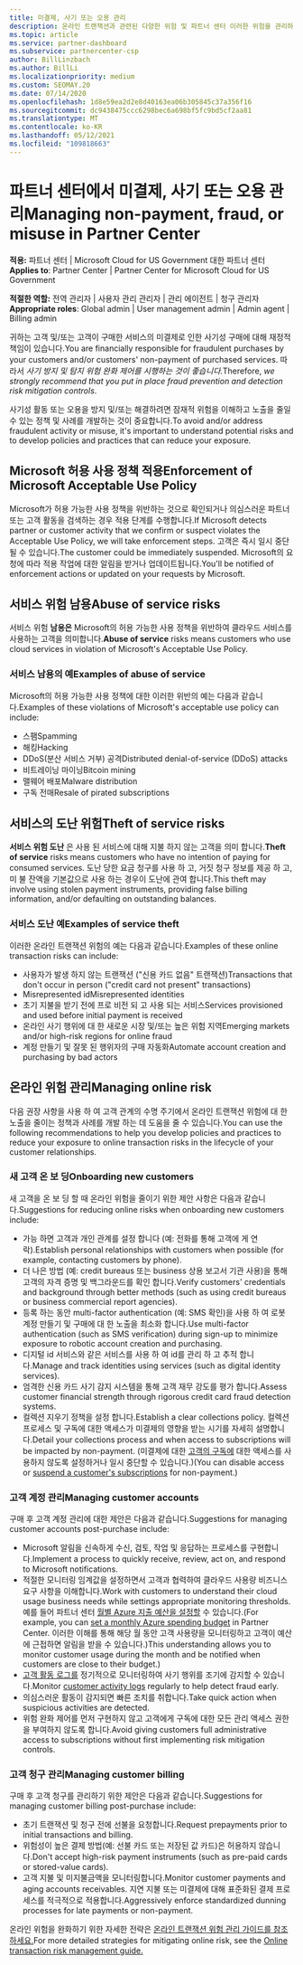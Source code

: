 ```yaml
---
title: 미결제, 사기 또는 오용 관리
description: 온라인 트랜잭션과 관련된 다양한 위험 및 파트너 센터 이러한 위험을 관리하고 완화하는 모범 사례에 대해 알아봅니다.
ms.topic: article
ms.service: partner-dashboard
ms.subservice: partnercenter-csp
author: BillLinzbach
ms.author: BillLi
ms.localizationpriority: medium
ms.custom: SEOMAY.20
ms.date: 07/14/2020
ms.openlocfilehash: 1d8e59ea2d2e8d40163ea06b305845c37a356f16
ms.sourcegitcommit: dc9438475ccc6298bec6a698bf5fc9bd5cf2aa81
ms.translationtype: MT
ms.contentlocale: ko-KR
ms.lasthandoff: 05/12/2021
ms.locfileid: "109818663"
---
```

# <a name="managing-non-payment-fraud-or-misuse-in-partner-center"></a><span data-ttu-id="f7490-103">파트너 센터에서 미결제, 사기 또는 오용 관리</span><span class="sxs-lookup"><span data-stu-id="f7490-103">Managing non-payment, fraud, or misuse in Partner Center</span></span>

<span data-ttu-id="f7490-104">**적용:** 파트너 센터 | Microsoft Cloud for US Government 대한 파트너 센터</span><span class="sxs-lookup"><span data-stu-id="f7490-104">**Applies to**: Partner Center | Partner Center for Microsoft Cloud for US Government</span></span>

<span data-ttu-id="f7490-105">**적절한 역할:** 전역 관리자 | 사용자 관리 관리자 | 관리 에이전트 | 청구 관리자</span><span class="sxs-lookup"><span data-stu-id="f7490-105">**Appropriate roles**: Global admin | User management admin | Admin agent | Billing admin</span></span>

<span data-ttu-id="f7490-106">귀하는 고객 및/또는 고객이 구매한 서비스의 미결제로 인한 사기성 구매에 대해 재정적 책임이 있습니다.</span><span class="sxs-lookup"><span data-stu-id="f7490-106">You are financially responsible for fraudulent purchases by your customers and/or customers' non-payment of purchased services.</span></span> <span data-ttu-id="f7490-107">따라서 *사기 방지 및 탐지 위험 완화 제어를 시행하는 것이 좋습니다.*</span><span class="sxs-lookup"><span data-stu-id="f7490-107">Therefore, *we strongly recommend that you put in place fraud prevention and detection risk mitigation controls*.</span></span>

<span data-ttu-id="f7490-108">사기성 활동 또는 오용을 방지 및/또는 해결하려면 잠재적 위험을 이해하고 노출을 줄일 수 있는 정책 및 사례를 개발하는 것이 중요합니다.</span><span class="sxs-lookup"><span data-stu-id="f7490-108">To avoid and/or address fraudulent activity or misuse, it's important to understand potential risks and to develop policies and practices that can reduce your exposure.</span></span>

## <a name="enforcement-of-microsoft-acceptable-use-policy"></a><span data-ttu-id="f7490-109">Microsoft 허용 사용 정책 적용</span><span class="sxs-lookup"><span data-stu-id="f7490-109">Enforcement of Microsoft Acceptable Use Policy</span></span>

<span data-ttu-id="f7490-110">Microsoft가 허용 가능한 사용 정책을 위반하는 것으로 확인되거나 의심스러운 파트너 또는 고객 활동을 검색하는 경우 적용 단계를 수행합니다.</span><span class="sxs-lookup"><span data-stu-id="f7490-110">If Microsoft detects partner or customer activity that we confirm or suspect violates the Acceptable Use Policy, we will take enforcement steps.</span></span> <span data-ttu-id="f7490-111">고객은 즉시 일시 중단될 수 있습니다.</span><span class="sxs-lookup"><span data-stu-id="f7490-111">The customer could be immediately suspended.</span></span> <span data-ttu-id="f7490-112">Microsoft의 요청에 따라 적용 작업에 대한 알림을 받거나 업데이트됩니다.</span><span class="sxs-lookup"><span data-stu-id="f7490-112">You'll be notified of enforcement actions or updated on your requests by Microsoft.</span></span>

## <a name="abuse-of-service-risks"></a><span data-ttu-id="f7490-113">서비스 위험 남용</span><span class="sxs-lookup"><span data-stu-id="f7490-113">Abuse of service risks</span></span>

<span data-ttu-id="f7490-114">서비스 위험 **남용은** Microsoft의 허용 가능한 사용 정책을 위반하여 클라우드 서비스를 사용하는 고객을 의미합니다.</span><span class="sxs-lookup"><span data-stu-id="f7490-114">**Abuse of service** risks means customers who use cloud services in violation of Microsoft's Acceptable Use Policy.</span></span>

### <a name="examples-of-abuse-of-service"></a><span data-ttu-id="f7490-115">서비스 남용의 예</span><span class="sxs-lookup"><span data-stu-id="f7490-115">Examples of abuse of service</span></span>

<span data-ttu-id="f7490-116">Microsoft의 허용 가능한 사용 정책에 대한 이러한 위반의 예는 다음과 같습니다.</span><span class="sxs-lookup"><span data-stu-id="f7490-116">Examples of these violations of Microsoft's acceptable use policy can include:</span></span>

- <span data-ttu-id="f7490-117">스팸</span><span class="sxs-lookup"><span data-stu-id="f7490-117">Spamming</span></span>
- <span data-ttu-id="f7490-118">해킹</span><span class="sxs-lookup"><span data-stu-id="f7490-118">Hacking</span></span>
- <span data-ttu-id="f7490-119">DDoS(분산 서비스 거부) 공격</span><span class="sxs-lookup"><span data-stu-id="f7490-119">Distributed denial-of-service (DDoS) attacks</span></span>
- <span data-ttu-id="f7490-120">비트레이닝 마이닝</span><span class="sxs-lookup"><span data-stu-id="f7490-120">Bitcoin mining</span></span>
- <span data-ttu-id="f7490-121">맬웨어 배포</span><span class="sxs-lookup"><span data-stu-id="f7490-121">Malware distribution</span></span>
- <span data-ttu-id="f7490-122">구독 전매</span><span class="sxs-lookup"><span data-stu-id="f7490-122">Resale of pirated subscriptions</span></span>

## <a name="theft-of-service-risks"></a><span data-ttu-id="f7490-123">서비스의 도난 위험</span><span class="sxs-lookup"><span data-stu-id="f7490-123">Theft of service risks</span></span>

<span data-ttu-id="f7490-124">**서비스 위험 도난** 은 사용 된 서비스에 대해 지불 하지 않는 고객을 의미 합니다.</span><span class="sxs-lookup"><span data-stu-id="f7490-124">**Theft of service** risks means customers who have no intention of paying for consumed services.</span></span> <span data-ttu-id="f7490-125">도난 당한 요금 청구를 사용 하 고, 거짓 청구 정보를 제공 하 고, 미 불 잔액을 기본값으로 사용 하는 경우이 도난에 관여 합니다.</span><span class="sxs-lookup"><span data-stu-id="f7490-125">This theft may involve using stolen payment instruments, providing false billing information, and/or defaulting on outstanding balances.</span></span>

### <a name="examples-of-service-theft"></a><span data-ttu-id="f7490-126">서비스 도난 예</span><span class="sxs-lookup"><span data-stu-id="f7490-126">Examples of service theft</span></span>

<span data-ttu-id="f7490-127">이러한 온라인 트랜잭션 위험의 예는 다음과 같습니다.</span><span class="sxs-lookup"><span data-stu-id="f7490-127">Examples of these online transaction risks can include:</span></span>

- <span data-ttu-id="f7490-128">사용자가 발생 하지 않는 트랜잭션 ("신용 카드 없음" 트랜잭션)</span><span class="sxs-lookup"><span data-stu-id="f7490-128">Transactions that don't occur in person ("credit card not present" transactions)</span></span>
- <span data-ttu-id="f7490-129">Misrepresented id</span><span class="sxs-lookup"><span data-stu-id="f7490-129">Misrepresented identities</span></span>
- <span data-ttu-id="f7490-130">초기 지불을 받기 전에 프로 비전 되 고 사용 되는 서비스</span><span class="sxs-lookup"><span data-stu-id="f7490-130">Services provisioned and used before initial payment is received</span></span>
- <span data-ttu-id="f7490-131">온라인 사기 행위에 대 한 새로운 시장 및/또는 높은 위험 지역</span><span class="sxs-lookup"><span data-stu-id="f7490-131">Emerging markets and/or high-risk regions for online fraud</span></span>
- <span data-ttu-id="f7490-132">계정 만들기 및 잘못 된 행위자의 구매 자동화</span><span class="sxs-lookup"><span data-stu-id="f7490-132">Automate account creation and purchasing by bad actors</span></span>

## <a name="managing-online-risk"></a><span data-ttu-id="f7490-133">온라인 위험 관리</span><span class="sxs-lookup"><span data-stu-id="f7490-133">Managing online risk</span></span>

<span data-ttu-id="f7490-134">다음 권장 사항을 사용 하 여 고객 관계의 수명 주기에서 온라인 트랜잭션 위험에 대 한 노출을 줄이는 정책과 사례를 개발 하는 데 도움을 줄 수 있습니다.</span><span class="sxs-lookup"><span data-stu-id="f7490-134">You can use the following recommendations to help you develop policies and practices to reduce your exposure to online transaction risks in the lifecycle of your customer relationships.</span></span>

### <a name="onboarding-new-customers"></a><span data-ttu-id="f7490-135">새 고객 온 보 딩</span><span class="sxs-lookup"><span data-stu-id="f7490-135">Onboarding new customers</span></span>

<span data-ttu-id="f7490-136">새 고객을 온 보 딩 할 때 온라인 위험을 줄이기 위한 제안 사항은 다음과 같습니다.</span><span class="sxs-lookup"><span data-stu-id="f7490-136">Suggestions for reducing online risks when onboarding new customers include:</span></span>

- <span data-ttu-id="f7490-137">가능 하면 고객과 개인 관계를 설정 합니다 (예: 전화를 통해 고객에 게 연락).</span><span class="sxs-lookup"><span data-stu-id="f7490-137">Establish personal relationships with customers when possible (for example, contacting customers by phone).</span></span>
- <span data-ttu-id="f7490-138">더 나은 방법 (예: credit bureaus 또는 business 상용 보고서 기관 사용)을 통해 고객의 자격 증명 및 백그라운드를 확인 합니다.</span><span class="sxs-lookup"><span data-stu-id="f7490-138">Verify customers' credentials and background through better methods (such as using credit bureaus or business commercial report agencies).</span></span>
- <span data-ttu-id="f7490-139">등록 하는 동안 multi-factor authentication (예: SMS 확인)을 사용 하 여 로봇 계정 만들기 및 구매에 대 한 노출을 최소화 합니다.</span><span class="sxs-lookup"><span data-stu-id="f7490-139">Use multi-factor authentication (such as SMS verification) during sign-up to minimize exposure to robotic account creation and purchasing.</span></span>
- <span data-ttu-id="f7490-140">디지털 id 서비스와 같은 서비스를 사용 하 여 id를 관리 하 고 추적 합니다.</span><span class="sxs-lookup"><span data-stu-id="f7490-140">Manage and track identities using services (such as digital identity services).</span></span>
- <span data-ttu-id="f7490-141">엄격한 신용 카드 사기 감지 시스템을 통해 고객 재무 강도를 평가 합니다.</span><span class="sxs-lookup"><span data-stu-id="f7490-141">Assess customer financial strength through rigorous credit card fraud detection systems.</span></span>
- <span data-ttu-id="f7490-142">컬렉션 지우기 정책을 설정 합니다.</span><span class="sxs-lookup"><span data-stu-id="f7490-142">Establish a clear collections policy.</span></span> <span data-ttu-id="f7490-143">컬렉션 프로세스 및 구독에 대한 액세스가 미결제의 영향을 받는 시기를 자세히 설명합니다.</span><span class="sxs-lookup"><span data-stu-id="f7490-143">Detail your collections process and when access to subscriptions will be impacted by non-payment.</span></span> <span data-ttu-id="f7490-144">(미결제에 대한 [고객의 구독에](create-a-new-subscription.md#suspend-a-subscription) 대한 액세스를 사용하지 않도록 설정하거나 일시 중단할 수 있습니다.)</span><span class="sxs-lookup"><span data-stu-id="f7490-144">(You can disable access or [suspend a customer's subscriptions](create-a-new-subscription.md#suspend-a-subscription) for non-payment.)</span></span>

### <a name="managing-customer-accounts"></a><span data-ttu-id="f7490-145">고객 계정 관리</span><span class="sxs-lookup"><span data-stu-id="f7490-145">Managing customer accounts</span></span>

<span data-ttu-id="f7490-146">구매 후 고객 계정 관리에 대한 제안은 다음과 같습니다.</span><span class="sxs-lookup"><span data-stu-id="f7490-146">Suggestions for managing customer accounts post-purchase include:</span></span>

- <span data-ttu-id="f7490-147">Microsoft 알림을 신속하게 수신, 검토, 작업 및 응답하는 프로세스를 구현합니다.</span><span class="sxs-lookup"><span data-stu-id="f7490-147">Implement a process to quickly receive, review, act on, and respond to Microsoft notifications.</span></span>
- <span data-ttu-id="f7490-148">적절한 모니터링 임계값을 설정하면서 고객과 협력하여 클라우드 사용량 비즈니스 요구 사항을 이해합니다.</span><span class="sxs-lookup"><span data-stu-id="f7490-148">Work with customers to understand their cloud usage business needs while settings appropriate monitoring thresholds.</span></span> <span data-ttu-id="f7490-149">예를 들어 파트너 센터 [월별 Azure 지출 예산을 설정할](set-an-azure-spending-budget-for-your-customers.md) 수 있습니다.</span><span class="sxs-lookup"><span data-stu-id="f7490-149">(For example, you can [set a monthly Azure spending budget](set-an-azure-spending-budget-for-your-customers.md) in Partner Center.</span></span> <span data-ttu-id="f7490-150">이러한 이해를 통해 해당 월 동안 고객 사용량을 모니터링하고 고객이 예산에 근접하면 알림을 받을 수 있습니다.)</span><span class="sxs-lookup"><span data-stu-id="f7490-150">This understanding allows you to monitor customer usage during the month and be notified when customers are close to their budget.)</span></span>
- <span data-ttu-id="f7490-151">[고객 활동 로그를](activity-logs.md) 정기적으로 모니터링하여 사기 행위를 조기에 감지할 수 있습니다.</span><span class="sxs-lookup"><span data-stu-id="f7490-151">Monitor [customer activity logs](activity-logs.md) regularly to help detect fraud early.</span></span>
- <span data-ttu-id="f7490-152">의심스러운 활동이 감지되면 빠른 조치를 취합니다.</span><span class="sxs-lookup"><span data-stu-id="f7490-152">Take quick action when suspicious activities are detected.</span></span>
- <span data-ttu-id="f7490-153">위험 완화 제어를 먼저 구현하지 않고 고객에게 구독에 대한 모든 관리 액세스 권한을 부여하지 않도록 합니다.</span><span class="sxs-lookup"><span data-stu-id="f7490-153">Avoid giving customers full administrative access to subscriptions without first implementing risk mitigation controls.</span></span>

### <a name="managing-customer-billing"></a><span data-ttu-id="f7490-154">고객 청구 관리</span><span class="sxs-lookup"><span data-stu-id="f7490-154">Managing customer billing</span></span>

<span data-ttu-id="f7490-155">구매 후 고객 청구를 관리하기 위한 제안은 다음과 같습니다.</span><span class="sxs-lookup"><span data-stu-id="f7490-155">Suggestions for managing customer billing post-purchase include:</span></span>

- <span data-ttu-id="f7490-156">초기 트랜잭션 및 청구 전에 선불을 요청합니다.</span><span class="sxs-lookup"><span data-stu-id="f7490-156">Request prepayments prior to initial transactions and billing.</span></span>
- <span data-ttu-id="f7490-157">위험성이 높은 결제 방법(예: 선불 카드 또는 저장된 값 카드)은 허용하지 않습니다.</span><span class="sxs-lookup"><span data-stu-id="f7490-157">Don't accept high-risk payment instruments (such as pre-paid cards or stored-value cards).</span></span>
- <span data-ttu-id="f7490-158">고객 지불 및 미지불금액을 모니터링합니다.</span><span class="sxs-lookup"><span data-stu-id="f7490-158">Monitor customer payments and aging accounts receivables.</span></span> <span data-ttu-id="f7490-159">지연 지불 또는 미결제에 대해 표준화된 결제 프로세스를 적극적으로 적용합니다.</span><span class="sxs-lookup"><span data-stu-id="f7490-159">Aggressively enforce standardized dunning processes for late payments or non-payment.</span></span>

<span data-ttu-id="f7490-160">온라인 위험을 완화하기 위한 자세한 전략은 [온라인 트랜잭션 위험 관리 가이드를 참조하세요.](https://query.prod.cms.rt.microsoft.com/cms/api/am/binary/RE4Bhtt)</span><span class="sxs-lookup"><span data-stu-id="f7490-160">For more detailed strategies for mitigating online risk, see the [Online transaction risk management guide.](https://query.prod.cms.rt.microsoft.com/cms/api/am/binary/RE4Bhtt)</span></span>

